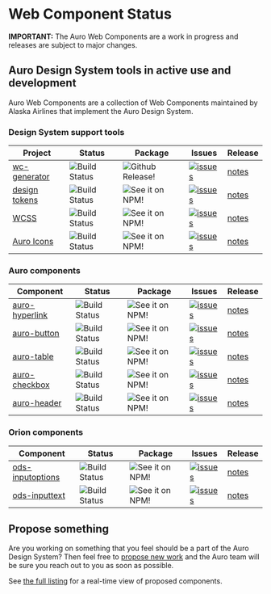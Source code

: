 # Web Component Status

__IMPORTANT:__ The Auro Web Components are a work in progress and releases are subject to major changes.

## Auro Design System tools in active use and development

Auro Web Components are a collection of Web Components maintained by Alaska Airlines that implement the Auro Design System.

### Design System support tools

| Project | Status | Package | Issues | Release
|---|---|---|---|---|
| [wc-generator](https://auro.alaskaair.com/getting-started/developers/generator) | ![Build Status](https://img.shields.io/travis/AlaskaAirlines/WC-Generator.svg?branch=master&style=for-the-badge)| ![Github Release!](https://img.shields.io/github/v/release/AlaskaAirlines/WC-Generator.svg?style=for-the-badge&color=orange)| [![issues](https://img.shields.io/github/issues-raw/AlaskaAirlines/WC-Generator?style=for-the-badge)](https://github.com/AlaskaAirlines/WC-Generator/issues) | [notes](https://github.com/AlaskaAirlines/WC-Generator/releases/latest)
| [design tokens](https://auro.alaskaair.com/getting-started/developers/design-tokens) | ![Build Status](https://img.shields.io/travis/AlaskaAirlines/AuroDesignTokens.svg?branch=master&style=for-the-badge)| ![See it on NPM!](https://img.shields.io/github/v/release/AlaskaAirlines/AuroDesignTokens?style=for-the-badge&color=orange) | [![issues](https://img.shields.io/github/issues-raw/AlaskaAirlines/AuroDesignTokens?style=for-the-badge)](https://github.com/AlaskaAirlines/AuroDesignTokens/issues) | [notes](https://github.com/AlaskaAirlines/OrionDesignTokens/releases/latest)
| [WCSS](https://auro.alaskaair.com/webcorestylesheets) | ![Build Status](https://img.shields.io/travis/AlaskaAirlines/WebCoreStyleSheets.svg?branch=master&style=for-the-badge)| ![See it on NPM!](https://img.shields.io/github/v/release/AlaskaAirlines/WebCoreStyleSheets?style=for-the-badge&color=orange)| [![issues](https://img.shields.io/github/issues-raw/AlaskaAirlines/WebCoreStyleSheets?style=for-the-badge)](https://github.com/AlaskaAirlines/WebCoreStyleSheets/issues) | [notes](https://github.com/AlaskaAirlines/WebCoreStyleSheets/releases/latest)
| [Auro Icons](https://auro.alaskaair.com/icons/overview) | ![Build Status](https://img.shields.io/travis/AlaskaAirlines/Icons.svg?branch=master&style=for-the-badge)| ![See it on NPM!](https://img.shields.io/github/v/release/AlaskaAirlines/Icons?style=for-the-badge&color=orange)| [![issues](https://img.shields.io/github/issues-raw/AlaskaAirlines/Icons?style=for-the-badge)](https://github.com/AlaskaAirlines/Icons/issues) | [notes](https://github.com/AlaskaAirlines/OrionIcons/releases/latest)

### Auro components

| Component | Status | Package | Issues | Release
|---|---|---|---|---|
| [auro-hyperlink](https://auro.alaskaair.com/components/auro/hyperlink) | ![Build Status](https://img.shields.io/travis/AlaskaAirlines/ods-hyperlink.svg?branch=master&style=for-the-badge)| ![See it on NPM!](https://img.shields.io/github/v/release/AlaskaAirlines/ods-hyperlink?style=for-the-badge&color=orange)| [![issues](https://img.shields.io/github/issues-raw/AlaskaAirlines/ods-hyperlink?style=for-the-badge)](https://github.com/AlaskaAirlines/ods-hyperlink/issues) | [notes](https://github.com/AlaskaAirlines/ods-hyperlink/releases/latest)
| [auro-button](https://auro.alaskaair.com/components/auro/button) | ![Build Status](https://img.shields.io/travis/AlaskaAirlines/ods-button.svg?branch=master&style=for-the-badge)| ![See it on NPM!](https://img.shields.io/github/v/release/AlaskaAirlines/ods-button?style=for-the-badge&color=orange)| [![issues](https://img.shields.io/github/issues-raw/AlaskaAirlines/ods-button?style=for-the-badge)](https://github.com/AlaskaAirlines/ods-button/issues) | [notes](https://github.com/AlaskaAirlines/ods-button/releases/latest)
| [auro-table](https://auro.alaskaair.com/components/auro/table) | ![Build Status](https://img.shields.io/travis/AlaskaAirlines/auro-table.svg?branch=master&style=for-the-badge)| ![See it on NPM!](https://img.shields.io/github/v/release/AlaskaAirlines/auro-table?style=for-the-badge&color=orange)| [![issues](https://img.shields.io/github/issues-raw/AlaskaAirlines/auro-table?style=for-the-badge)](https://github.com/AlaskaAirlines/auro-table/issues) | [notes](https://github.com/AlaskaAirlines/auro-table/releases/latest)
| [auro-checkbox](https://auro.alaskaair.com/components/auro/checkbox) | ![Build Status](https://img.shields.io/travis/AlaskaAirlines/auro-checkbox?branch=master&style=for-the-badge)| ![See it on NPM!](https://img.shields.io/github/v/release/AlaskaAirlines/auro-checkbox?style=for-the-badge&color=orange)| [![issues](https://img.shields.io/github/issues-raw/AlaskaAirlines/auro-checkbox?style=for-the-badge)](https://github.com/AlaskaAirlines/auro-checkbox/issues) | [notes](https://github.com/AlaskaAirlines/auro-checkbox/releases/latest)
| [auro-header](https://auro.alaskaair.com/components/auro/header) | ![Build Status](https://img.shields.io/travis/AlaskaAirlines/auro-header?branch=master&style=for-the-badge)| ![See it on NPM!](https://img.shields.io/github/v/release/AlaskaAirlines/auro-header?style=for-the-badge&color=orange)| [![issues](https://img.shields.io/github/issues-raw/AlaskaAirlines/auro-header?style=for-the-badge)](https://github.com/AlaskaAirlines/auro-header/issues) | [notes](https://github.com/AlaskaAirlines/auro-header/releases/latest)

### Orion components

| Component | Status | Package | Issues | Release
|---|---|---|---|---|
| [ods-inputoptions](https://auro.alaskaair.com/components/orion/inputOptions/) | ![Build Status](https://img.shields.io/travis/AlaskaAirlines/ods-inputoptions.svg?branch=master&style=for-the-badge)| ![See it on NPM!](https://img.shields.io/github/v/release/AlaskaAirlines/ods-inputoptions?style=for-the-badge&color=orange) | [![issues](https://img.shields.io/github/issues-raw/AlaskaAirlines/ods-inputoptions?style=for-the-badge)](https://github.com/AlaskaAirlines/ods-inputoptions/issues) | [notes](https://github.com/AlaskaAirlines/ods-inputoptions/releases/latest)
| [ods-inputtext](https://auro.alaskaair.com/components/orion/inputtext/) | ![Build Status](https://img.shields.io/travis/AlaskaAirlines/ods-inputtext.svg?branch=master&style=for-the-badge)| ![See it on NPM!](https://img.shields.io/github/v/release/AlaskaAirlines/ods-inputtext?style=for-the-badge&color=orange)  | [![issues](https://img.shields.io/github/issues-raw/AlaskaAirlines/ods-inputtext?style=for-the-badge)](https://github.com/AlaskaAirlines/ods-inputtext/issues) | [notes](https://github.com/AlaskaAirlines/ods-inputtext/releases/latest)

## Propose something

Are you working on something that you feel should be a part of the Auro Design System? Then feel free to [propose new work](https://github.com/AlaskaAirlines/auro/issues/new?assignees=blackfalcon&labels=Status%3A+In+discovery&template=new_wc.md&title=) and the Auro team will be sure you reach out to you as soon as possible.

See [the full listing](https://auro.alaskaair.com/planned-work) for a real-time view of proposed components.
